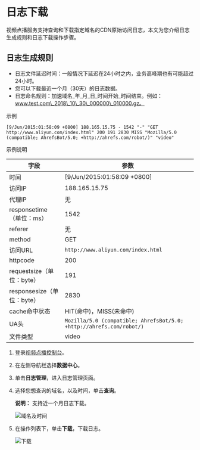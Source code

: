 # 日志下载

视频点播服务支持查询和下载指定域名的CDN原始访问日志，本文为您介绍日志生成规则和日志下载操作步骤。

## 日志生成规则

-   日志文件延迟时间：一般情况下延迟在24小时之内，业务高峰期也有可能超过24小时。
-   您可以下载最近一个月（30天）的日志数据。
-   日志命名规则：加速域名\_年\_月\_日\_时间开始\_时间结束。例如：www.test.com\_2018\_10\_30\_000000\_010000.gz。

示例

```
[9/Jun/2015:01:58:09 +0800] 188.165.15.75 - 1542 "-" "GET http://www.aliyun.com/index.html" 200 191 2830 MISS "Mozilla/5.0 (compatible; AhrefsBot/5.0; +http://ahrefs.com/robot/)" "video"
```

示例说明

|字段|参数|
|--|--|
|时间|\[9/Jun/2015:01:58:09 +0800\]|
|访问IP|188.165.15.75|
|代理IP|无|
|responsetime（单位：ms）|1542|
|referer|无|
|method|GET|
|访问URL|`http://www.aliyun.com/index.html`|
|httpcode|200|
|requestsize（单位：byte）|191|
|responsesize（单位：byte）|2830|
|cache命中状态|HIT\(命中\)，MISS\(未命中\)|
|UA头|`Mozilla/5.0 (compatible; AhrefsBot/5.0; +http://ahrefs.com/robot/)`|
|文件类型|video|

1.  登录[视频点播控制台](https://vod.console.aliyun.com/)。

2.  在左侧导航栏选择**数据中心**。

3.  单击**日志管理**，进入日志管理页面。

4.  选择您想查询的域名，以及时间，单击**查询**。

    **说明：** 支持近一个月日志下载。

    ![域名及时间](https://static-aliyun-doc.oss-accelerate.aliyuncs.com/assets/img/zh-CN/2560106061/p179738.png)

5.  在操作列表下，单击**下载**，下载日志。

    ![下载](https://static-aliyun-doc.oss-accelerate.aliyuncs.com/assets/img/zh-CN/2560106061/p179739.png)



